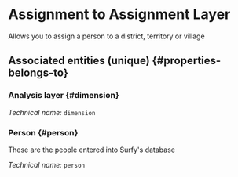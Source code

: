 # Assignment to Assignment Layer
<!--- THIS FILE IS GENERATED PLEASE DO NOT EDIT IT DIRECTLY --->

Allows you to assign a person to a district, territory or village

<OH code="dimensionToPerson"/>







## Associated entities (unique) {#properties-belongs-to}

### Analysis layer {#dimension}



*Technical name:* ```dimension```
<PH code="dimensionToPerson:dimension"/>

### Person {#person}

These are the people entered into Surfy's database

*Technical name:* ```person```
<PH code="dimensionToPerson:person"/>





